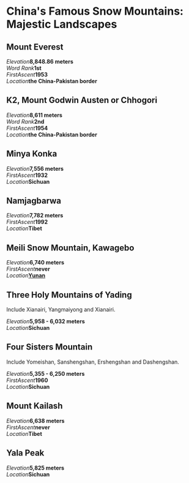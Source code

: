 # China's Famous Snow Mountains: Majestic Landscapes

## Mount Everest

<Description>
<div><i>Elevation</i><b>8,848.86 meters</b></div>
<div><i>Word Rank</i><b>1st</b></div>
<div><i>FirstAscent</i><b>1953</b></div>
<div><i>Location</i><b>the China-Pakistan border</b></div>
</Description>

## K2, Mount Godwin Austen or Chhogori

<Description>
<div><i>Elevation</i><b>8,611 meters</b></div>
<div><i>Word Rank</i><b>2nd</b></div>
<div><i>FirstAscent</i><b>1954</b></div>
<div><i>Location</i><b>the China-Pakistan border</b></div>
</Description>

## Minya Konka

<Description>
<div><i>Elevation</i><b>7,556 meters</b></div>
<div><i>FirstAscent</i><b>1932</b></div>
<div><i>Location</i><b>Sichuan</b></div>
</Description>

## Namjagbarwa

<Description>
<div><i>Elevation</i><b>7,782 meters</b></div>
<div><i>FirstAscent</i><b>1992</b></div>
<div><i>Location</i><b>Tibet</b></div>
</Description>

## Meili Snow Mountain, Kawagebo

<Description>
<div><i>Elevation</i><b>6,740 meters</b></div>
<div><i>FirstAscent</i><b>never</b></div>
<div><i>Location</i><b><a href="/yunnan/lijiang/wonders#meili-snow-mountain">Yunan</a></b></div>
</Description>

## Three Holy Mountains of Yading

Include Xianairi, Yangmaiyong and Xianairi.

<Description>
<div><i>Elevation</i><b>5,958 - 6,032 meters</b></div>
<div><i>Location</i><b>Sichuan</b></div>
</Description>

## Four Sisters Mountain

Include Yomeishan, Sanshengshan, Ershengshan and Dashengshan.

<Description>
<div><i>Elevation</i><b>5,355 - 6,250 meters</b></div>
<div><i>FirstAscent</i><b>1960</b></div>
<div><i>Location</i><b>Sichuan</b></div>
</Description>

## Mount Kailash

<Description>
<div><i>Elevation</i><b>6,638 meters</b></div>
<div><i>FirstAscent</i><b>never</b></div>
<div><i>Location</i><b>Tibet</b></div>
</Description>

## Yala Peak

<Description>
<div><i>Elevation</i><b>5,825 meters</b></div>
<div><i>Location</i><b>Sichuan</b></div>
</Description>